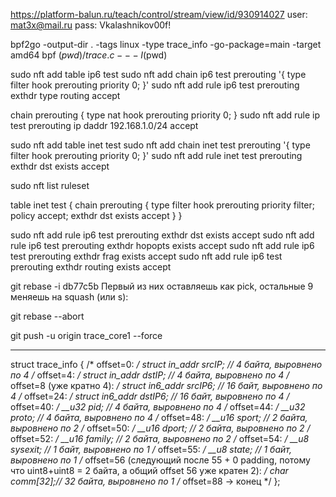 
https://platform-balun.ru/teach/control/stream/view/id/930914027
user: mat3x@mail.ru
pass: Vkalashnikov00f!



bpf2go -output-dir . -tags linux -type trace_info -go-package=main -target amd64 bpf $(pwd)/trace.c -- -I$(pwd)



sudo nft add table ip6 test
sudo nft add chain ip6 test prerouting '{ type filter hook prerouting priority 0; }'
sudo nft add rule ip6 test prerouting exthdr type routing accept

chain prerouting {
    type nat hook prerouting priority 0;
}
sudo nft add rule ip test prerouting ip daddr 192.168.1.0/24 accept




sudo nft add table inet test
sudo nft add chain inet test prerouting '{ type filter hook prerouting priority 0; }'
sudo nft add rule inet test prerouting exthdr dst exists accept


sudo nft list ruleset

table inet test {
        chain prerouting {
                type filter hook prerouting priority filter; policy accept;
                exthdr dst exists accept
        }
}


sudo nft add rule ip6 test prerouting exthdr dst exists accept
sudo nft add rule ip6 test prerouting exthdr hopopts exists accept
sudo nft add rule ip6 test prerouting exthdr frag exists accept
sudo nft add rule ip6 test prerouting exthdr routing exists accept



git rebase -i db77c5b 
Первый из них оставляешь как pick, остальные 9 меняешь на squash (или s):

git rebase --abort


git push -u origin trace_core1 --force




_______________________________________________________________________________________________


struct trace_info {
    /*  offset=0: */
    struct in_addr   srcIP;   //  4 байта, выровнено по 4
    /*  offset=4: */
    struct in_addr   dstIP;   //  4 байта, выровнено по 4
    /*  offset=8 (уже кратно 4): */
    struct in6_addr  srcIP6;  // 16 байт, выровнено по 4
    /*  offset=24: */
    struct in6_addr  dstIP6;  // 16 байт, выровнено по 4
    /*  offset=40: */
    __u32            pid;     //  4 байта, выровнено по 4
    /*  offset=44: */
    __u32            proto;   //  4 байта, выровнено по 4
    /*  offset=48: */
    __u16            sport;   //  2 байта, выровнено по 2
    /*  offset=50: */
    __u16            dport;   //  2 байта, выровнено по 2
    /*  offset=52: */
    __u16            family;  //  2 байта, выровнено по 2
    /*  offset=54: */
    __u8             sysexit; //  1 байт, выровнено по 1
    /*  offset=55: */
    __u8             state;   //  1 байт, выровнено по 1
    /*  offset=56 (следующий после 55 + 0 padding, потому что uint8+uint8 = 2 байта, 
       а общий offset 56 уже кратен 2): */
    char             comm[32];// 32 байта, выровнено по 1
    /*  offset=88 -> конец */
};












